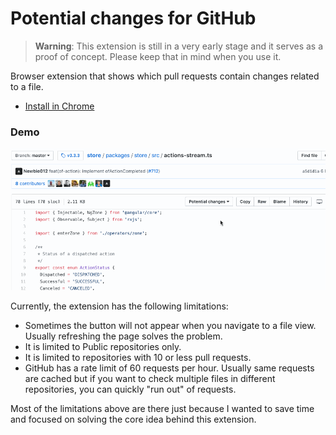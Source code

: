 # Potential changes for GitHub

> **Warning**: This extension is still in a very early stage and it serves as a proof of concept. Please keep that in mind when you use it.

Browser extension that shows which pull requests contain changes related to a file.

* [Install in Chrome](https://chrome.google.com/webstore/detail/potential-changes-for-git/neehipoljbecacjcgcceflmlikiadkob)

### Demo 

![Demo](demo.gif)



Currently, the extension has the following limitations:
- Sometimes the button will not appear when you navigate to a file view. Usually refreshing the page solves the problem.
- It is limited to Public repositories only.
- It is limited to repositories with 10 or less pull requests.
- GitHub has a rate limit of 60 requests per hour. Usually same requests are cached but if you want to check multiple files in different repositories, you can quickly "run out" of requests.

Most of the limitations above are there just because I wanted to save time and focused on solving the core idea behind this extension.
